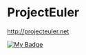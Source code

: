 # ProjectEuler

http://projecteuler.net

[![My Badge][1]][1]


  [1]: https://projecteuler.net/profile/bear256.png

